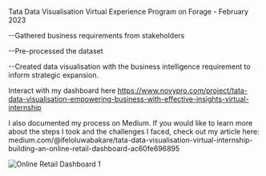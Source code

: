 Tata Data Visualisation Virtual Experience Program on Forage - February 2023

--Gathered business requirements from stakeholders

--Pre-processed the dataset

--Created data visualisation with the business intelligence requirement to inform strategic expansion.

Interact with my dashboard here https://www.novypro.com/project/tata-data-visualisation-empowering-business-with-effective-insights-virtual-internship

I also documented my process on Medium. If you would like to learn more about the steps I took and the challenges I faced, check out my article here: medium.com/@ifeloluwabakare/tata-data-visualisation-virtual-internship-building-an-online-retail-dashboard-ac60fe696895

![Online Retail Dashboard 1](https://user-images.githubusercontent.com/61271340/225336223-b3cd2b25-af74-4c0f-8c45-00f6fe9f1bde.png)


